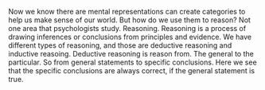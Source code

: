 Now we know there are mental representations can create categories to help us
make sense of our world. But how do we use them to reason? Not one area that
psychologists study. Reasoning. Reasoning is a process of drawing inferences or
conclusions from principles and evidence. We have different types of reasoning,
and those are deductive reasoning and inductive reasoing. Deductive reasoning
is reason from. The general to the particular. So from general statements to
specific conclusions. Here we see that the specific conclusions are always
correct, if the general statement is true.

